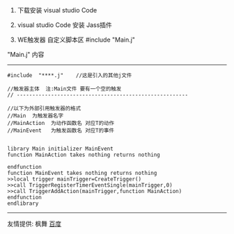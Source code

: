 1. 下载安装 visual studio  Code

2.  visual studio  Code   安装 Jass插件

3.  WE触发器    自定义脚本区    #include  "Main.j"

"Main.j"  内容

--------------------------------------------------------
```jass
#include  "****.j"    //这是引入的其他j文件

//触发器主体  注:Main文件 要有一个空的触发
// -------------------------------------------------------

//以下为外部引用触发器的格式
//Main  为触发器名字
//MainAction  为动作函数名 对应T的动作
//MainEvent   为触发函数名 对应T的事件


library Main initializer MainEvent
function MainAction takes nothing returns nothing
        
endfunction
function MainEvent takes nothing returns nothing
>>local trigger mainTrigger=CreateTrigger()
>>call TriggerRegisterTimerEventSingle(mainTrigger,0)
>>call TriggerAddAction(mainTrigger,function MainAction)
endfunction
endlibrary
```
--------------------------------------------------------

友情提供: 枫舞
[百度](https://tieba.baidu.com/p/6235060595?pid=127236515130&cid=0&red_tag=2862340933#127236515130)